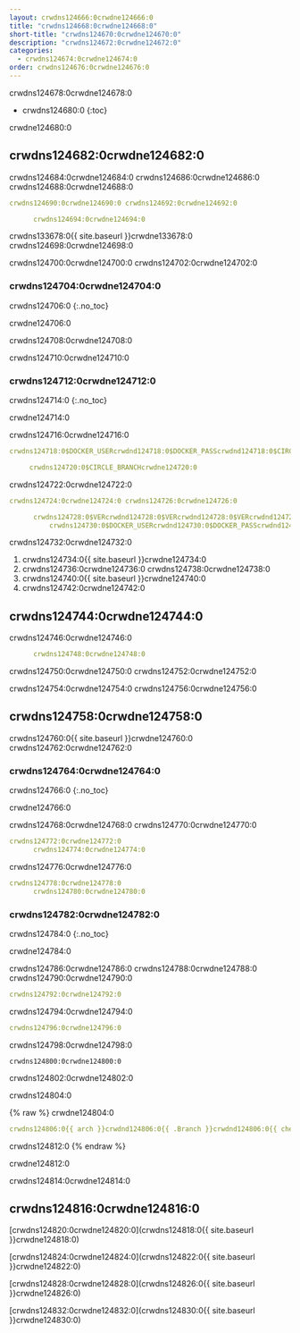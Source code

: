 ```yaml
---
layout: crwdns124666:0crwdne124666:0
title: "crwdns124668:0crwdne124668:0"
short-title: "crwdns124670:0crwdne124670:0"
description: "crwdns124672:0crwdne124672:0"
categories:
  - crwdns124674:0crwdne124674:0
order: crwdns124676:0crwdne124676:0
---
```

crwdns124678:0crwdne124678:0

- crwdns124680:0
{:toc}

crwdne124680:0

## crwdns124682:0crwdne124682:0

crwdns124684:0crwdne124684:0 crwdns124686:0crwdne124686:0 crwdns124688:0crwdne124688:0

```yaml
crwdns124690:0crwdne124690:0 crwdns124692:0crwdne124692:0

      crwdns124694:0crwdne124694:0
```

crwdns133678:0{{ site.baseurl }}crwdne133678:0 crwdns124698:0crwdne124698:0

crwdns124700:0crwdne124700:0 crwdns124702:0crwdne124702:0

### crwdns124704:0crwdne124704:0

crwdns124706:0
{:.no_toc}

crwdne124706:0

crwdns124708:0crwdne124708:0

crwdns124710:0crwdne124710:0

### crwdns124712:0crwdne124712:0

crwdns124714:0
{:.no_toc}

crwdne124714:0

crwdns124716:0crwdne124716:0

```yaml
crwdns124718:0$DOCKER_USERcrwdnd124718:0$DOCKER_PASScrwdnd124718:0$CIRCLE_BRANCHcrwdne124718:0

     crwdns124720:0$CIRCLE_BRANCHcrwdne124720:0
```

crwdns124722:0crwdne124722:0

```yaml
crwdns124724:0crwdne124724:0 crwdns124726:0crwdne124726:0

      crwdns124728:0$VERcrwdnd124728:0$VERcrwdnd124728:0$VERcrwdnd124728:0$CIRCLE_BUILD_NUMcrwdnd124728:0$TAGcrwdne124728:0     
          crwdns124730:0$DOCKER_USERcrwdnd124730:0$DOCKER_PASScrwdnd124730:0$TAGcrwdne124730:0
```

crwdns124732:0crwdne124732:0

1. crwdns124734:0{{ site.baseurl }}crwdne124734:0
2. crwdns124736:0crwdne124736:0 crwdns124738:0crwdne124738:0
3. crwdns124740:0{{ site.baseurl }}crwdne124740:0
4. crwdns124742:0crwdne124742:0

## crwdns124744:0crwdne124744:0

crwdns124746:0crwdne124746:0

```yaml
      crwdns124748:0crwdne124748:0
```

crwdns124750:0crwdne124750:0 crwdns124752:0crwdne124752:0

crwdns124754:0crwdne124754:0 crwdns124756:0crwdne124756:0

## crwdns124758:0crwdne124758:0

crwdns124760:0{{ site.baseurl }}crwdne124760:0 crwdns124762:0crwdne124762:0

### crwdns124764:0crwdne124764:0

crwdns124766:0
{:.no_toc}

crwdne124766:0

crwdns124768:0crwdne124768:0 crwdns124770:0crwdne124770:0

```yaml
crwdns124772:0crwdne124772:0
      crwdns124774:0crwdne124774:0
```

crwdns124776:0crwdne124776:0

```yaml
crwdns124778:0crwdne124778:0
      crwdns124780:0crwdne124780:0
```

### crwdns124782:0crwdne124782:0

crwdns124784:0
{:.no_toc}

crwdne124784:0

crwdns124786:0crwdne124786:0 crwdns124788:0crwdne124788:0 crwdns124790:0crwdne124790:0

```yaml
crwdns124792:0crwdne124792:0
```

crwdns124794:0crwdne124794:0

```yaml
crwdns124796:0crwdne124796:0
```

crwdns124798:0crwdne124798:0

    crwdns124800:0crwdne124800:0
    

crwdns124802:0crwdne124802:0

crwdns124804:0

{% raw %}
crwdne124804:0

```yaml
crwdns124806:0{{ arch }}crwdnd124806:0{{ .Branch }}crwdnd124806:0{{ checksum "Gemfile.lock" }}crwdnd124806:0{{ arch }}crwdnd124806:0{{ .Branch }}crwdnd124806:0{{ arch }}crwdnd124806:0$CACHE_PATHcrwdnd124806:0$NAMEcrwdnd124806:0$CACHE_PATHcrwdne124806:0 crwdns124808:0$NAMEcrwdnd124808:0$NAMEcrwdnd124808:0$NAMEcrwdnd124808:0$NAMEcrwdnd124808:0$NAMEcrwdnd124808:0$NAMEcrwdne124808:0 crwdns124810:0$CACHE_PATHcrwdnd124810:0$NAMEcrwdnd124810:0{{ arch }}crwdnd124810:0{{ .Branch }}crwdnd124810:0{{ checksum "Gemfile.lock" }}crwdne124810:0
```

crwdns124812:0
{% endraw %}

crwdne124812:0

crwdns124814:0crwdne124814:0

## crwdns124816:0crwdne124816:0

[crwdns124820:0crwdne124820:0](crwdns124818:0{{ site.baseurl }}crwdne124818:0)

[crwdns124824:0crwdne124824:0](crwdns124822:0{{ site.baseurl }}crwdne124822:0)

[crwdns124828:0crwdne124828:0](crwdns124826:0{{ site.baseurl }}crwdne124826:0)

[crwdns124832:0crwdne124832:0](crwdns124830:0{{ site.baseurl }}crwdne124830:0)